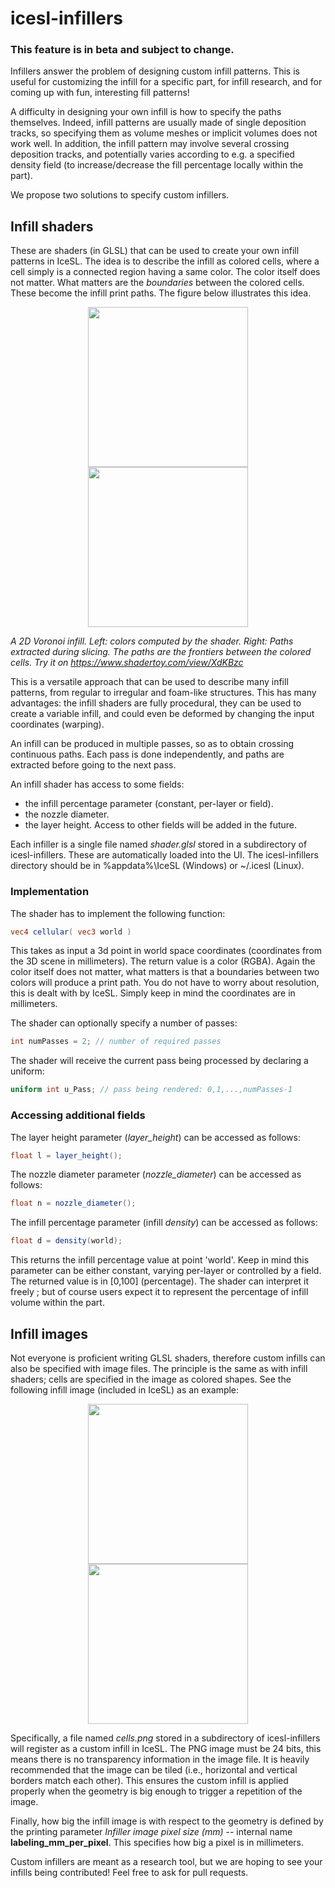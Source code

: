 # icesl-infillers

### This feature is in beta and subject to change.

Infillers answer the problem of designing custom infill patterns. This is useful for customizing the infill for a specific part, for infill research, and for coming up with fun, interesting fill patterns!

A difficulty in designing your own infill is how to specify the paths themselves. Indeed, infill patterns are usually made of single deposition tracks, so specifying them as volume meshes or implicit volumes does not work well. In addition, the infill pattern may involve several crossing deposition tracks, and potentially varies according to e.g. a specified density field (to increase/decrease the fill percentage locally within the part).

We propose two solutions to specify custom infillers.

## Infill shaders

These are shaders (in GLSL) that can be used to create your own infill patterns in IceSL. The idea is to describe the infill as colored cells, where a cell simply is a connected region having a same color. The color itself does not matter. What matters are the *boundaries* between the colored cells. These become the infill print paths. The figure below illustrates this idea.

<p align="center">
<img src="Voro2D/voro2d_cells.png" height=256px/> <img src="Voro2D/voro2d_sliced.jpg" height=256px/>
</p>

*A 2D Voronoi infill. Left: colors computed by the shader. Right: Paths extracted during slicing. The paths are the frontiers between the colored cells. Try it on https://www.shadertoy.com/view/XdKBzc*

This is a versatile approach that can be used to describe many infill patterns, from regular to irregular and foam-like structures. This has many advantages: the infill shaders are fully procedural, they can be used to create a variable infill, and could even be deformed by changing the input coordinates (warping).

An infill can be produced in multiple passes, so as to obtain crossing continuous paths. Each pass is done independently, and paths are extracted before going to the next pass.

An infill shader has access to some fields:
- the infill percentage parameter (constant, per-layer or field).
- the nozzle diameter.
- the layer height.
Access to other fields will be added in the future.

Each infiller is a single file named _shader.glsl_ stored in a subdirectory of icesl-infillers. These are automatically loaded into the UI. The icesl-infillers directory should be in %appdata%\IceSL (Windows) or ~/.icesl (Linux).

### Implementation

The shader has to implement the following function:
```glsl
vec4 cellular( vec3 world )
```

This takes as input a 3d point in world space coordinates (coordinates from the 3D scene in millimeters). The return value is a color (RGBA). Again the color itself does not matter, what matters is that a boundaries between two colors will produce a print path. You do not have to worry about resolution, this is dealt with by IceSL. Simply keep in mind the coordinates are in millimeters.

The shader can optionally specify a number of passes:
```glsl
int numPasses = 2; // number of required passes
```

The shader will receive the current pass being processed by declaring a uniform:
```glsl
uniform int u_Pass; // pass being rendered: 0,1,...,numPasses-1
```

### Accessing additional fields

The layer height parameter (_layer_height_) can be accessed as follows:
```glsl
float l = layer_height();
```

The nozzle diameter parameter (_nozzle_diameter_) can be accessed as follows:
```glsl
float n = nozzle_diameter();
```

The infill percentage parameter (infill _density_) can be accessed as follows:
```glsl
float d = density(world);
```
This returns the infill percentage value at point 'world'. Keep in mind this parameter can be either constant, varying per-layer or controlled by a field.
The returned value is in [0,100] (percentage). The shader can interpret it freely ; but of course users expect it to represent the percentage of infill volume within the part.

## Infill images

Not everyone is proficient writing GLSL shaders, therefore custom infills can also be specified with image files. The principle is the same as with infill shaders; cells are specified in the image as colored shapes. See the following infill image (included in IceSL) as an example:

<p align="center">
<img src="Jigsaw/cells.png" height=256px/> <img src="Jigsaw/jigsaw_sliced.jpg" height=256px/>
</p>

Specifically, a file named _cells.png_ stored in a subdirectory of icesl-infillers will register as a custom infill in IceSL. The PNG image must be 24 bits, this means there is no transparency information in the image file. It is heavily recommended that the image can be tiled (i.e., horizontal and vertical borders match each other). This ensures the custom infill is applied properly when the geometry is big enough to trigger a repetition of the image.

Finally, how big the infill image is with respect to the geometry is defined by the printing parameter _Infiller image pixel size (mm)_ -- internal name **labeling_mm_per_pixel**. This specifies how big a pixel is in millimeters.

Custom infillers are meant as a research tool, but we are hoping to see your infills being contributed! Feel free to ask for pull requests.
